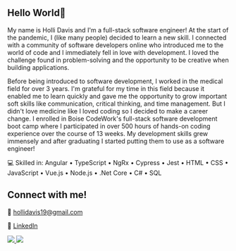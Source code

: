 ## Hello World👋

My name is Holli Davis and I'm a full-stack software engineer! At the start of the pandemic, I (like many people) decided to learn a new skill. I connected with a community of software developers online who introduced me to the world of code and I immediately fell in love with development. I loved the challenge found in problem-solving and the opportunity to be creative when building applications. 

Before being introduced to software development, I worked in the medical field for over 3 years. I'm grateful for my time in this field because it enabled me to learn quickly and gave me the opportunity to grow important soft skills like communication, critical thinking, and time management. But I didn't love medicine like I loved coding so I decided to make a career change. I enrolled in Boise CodeWork's full-stack software development boot camp where I participated in over 500 hours of hands-on coding experience over the course of 13 weeks. My development skills grew immensely and after graduating I started putting them to use as a software engineer!

💻 Skilled in: Angular • TypeScript • NgRx • Cypress • Jest • HTML • CSS • JavaScript • Vue.js • Node.js • .Net Core • C# • SQL

## Connect with me!

📧 [hollidavis19@gmail.com](mailto:hollidavis19@gmail.com)

🔗 [LinkedIn](https://www.linkedin.com/in/holli-davis/)

<div>
  <a href='#'>
<img src="https://github-readme-stats.vercel.app/api?username=hollidavis&count_private=true&show_icons=true&icon_color=222&title_color=0366d6&text_color=586069&bg_color=fff&hide=issues&hide_border=true&include_all_commits=true" />
  </a>
 <a href='#'> 
<img src="https://github-readme-stats.vercel.app/api/top-langs/?username=hollidavis&text_color=586069&layout=compact&hide_border=true&bg_color=fff&title_color=0366d6&count_private=true&include_all_commits=true" />
  </a>
</div>
